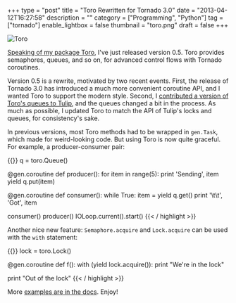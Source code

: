 +++
type = "post"
title = "Toro Rewritten for Tornado 3.0"
date = "2013-04-12T16:27:58"
description = ""
category = ["Programming", "Python"]
tag = ["tornado"]
enable_lightbox = false
thumbnail = "toro.png"
draft = false
+++

<p><img alt="Toro" border="0" src="toro.png" style="display:block; margin-left:auto; margin-right:auto;" title="toro.png"/></p>
<p><a href="/pycon-lightning-talk-about-toro/">Speaking of my package Toro</a>, I've just released version 0.5. Toro provides semaphores, queues, and so on, for advanced control flows with Tornado coroutines. </p>
<p>Version 0.5 is a rewrite, motivated by two recent events. First, the release of Tornado 3.0 has introduced a much more convenient coroutine API, and I wanted Toro to support the modern style. Second, I <a href="http://code.google.com/p/tulip/source/detail?r=f83dba559f89">contributed a version of Toro's queues to Tulip</a>, and the queues changed a bit in the process. As much as possible, I updated Toro to match the API of Tulip's locks and queues, for consistency's sake.</p>
<p>In previous versions, most Toro methods had to be wrapped in <code>gen.Task</code>, which made for weird-looking code. But using Toro is now quite graceful. For example, a producer-consumer pair:</p>

{{<highlight python3>}}
q = toro.Queue()

@gen.coroutine
def producer():
    for item in range(5):
        print 'Sending', item
        yield q.put(item)

@gen.coroutine
def consumer():
    while True:
        item = yield q.get()
        print '\t\t', 'Got', item

consumer()
producer()
IOLoop.current().start()
{{< / highlight >}}

<p>Another nice new feature: <code>Semaphore.acquire</code> and <code>Lock.acquire</code> can be used with the <code>with</code> statement:</p>

{{<highlight python3>}}
lock = toro.Lock()

@gen.coroutine
def f():
   with (yield lock.acquire()):
       print "We're in the lock"

   print "Out of the lock"
{{< / highlight >}}

<p>More <a href="http://toro.readthedocs.org/en/stable">examples are in the docs</a>. Enjoy!</p>
